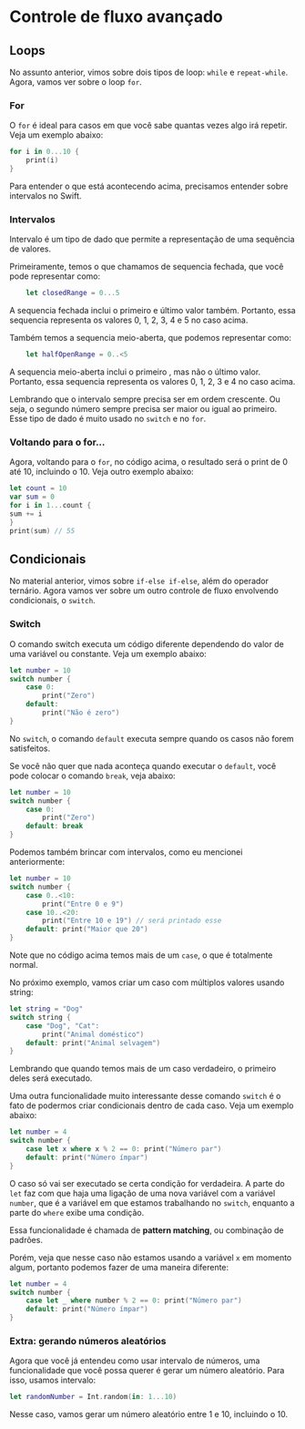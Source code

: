 # Controle de fluxo avançado

## Loops
No assunto anterior, vimos sobre dois tipos de loop: `while` e `repeat-while`. Agora, vamos ver sobre o loop `for`.

### For

O `for` é ideal para casos em que você sabe quantas vezes algo irá repetir. Veja um exemplo abaixo:

```swift
for i in 0...10 {
    print(i)
}
```

Para entender o que está acontecendo acima, precisamos entender sobre intervalos no Swift.

### Intervalos

Intervalo é um tipo de dado que permite a representação de uma sequência de valores.

Primeiramente, temos o que chamamos de sequencia fechada, que você pode representar como:

```swift
    let closedRange = 0...5
```

A sequencia fechada inclui o primeiro e último valor também. Portanto, essa sequencia representa os valores 0, 1, 2, 3, 4 e 5 no caso acima.

Também temos a sequencia meio-aberta, que podemos representar como:

```swift
    let halfOpenRange = 0..<5
```

A sequencia meio-aberta inclui o primeiro , mas não o último valor. Portanto, essa sequencia representa os valores 0, 1, 2, 3 e 4 no caso acima.

Lembrando que o intervalo sempre precisa ser em ordem crescente. Ou seja, o segundo número sempre precisa ser maior ou igual ao primeiro. Esse tipo de dado é muito usado no `switch` e no `for`.

### Voltando para o for...

Agora, voltando para o `for`, no código acima, o resultado será o print de 0 até 10, incluindo o 10. Veja outro exemplo abaixo:

```swift
let count = 10
var sum = 0
for i in 1...count {
sum += i
}
print(sum) // 55
```

## Condicionais

No material anterior, vimos sobre `if-else if-else`, além do operador ternário. Agora vamos ver sobre um outro controle de fluxo envolvendo condicionais, o `switch`.

### Switch

O comando switch executa um código diferente dependendo do valor de uma variável ou constante. Veja um exemplo abaixo:

```swift
let number = 10
switch number {
    case 0:
        print("Zero")
    default:
        print("Não é zero")
}
```

No `switch`, o comando `default` executa sempre quando os casos não forem satisfeitos.

Se você não quer que nada aconteça quando executar o `default`, você pode colocar o comando `break`, veja abaixo:

```swift
let number = 10
switch number {
    case 0:
        print("Zero")
    default: break
}
```

Podemos também brincar com intervalos, como eu mencionei anteriormente:

```swift
let number = 10
switch number {
    case 0..<10:
        print("Entre 0 e 9")
    case 10..<20:
        print("Entre 10 e 19") // será printado esse
    default: print("Maior que 20")
}
```

Note que no código acima temos mais de um `case`, o que é totalmente normal.

No próximo exemplo, vamos criar um caso com múltiplos valores usando string:

```swift
let string = "Dog"
switch string {
    case "Dog", "Cat":
        print("Animal doméstico")
    default: print("Animal selvagem")
}
```

Lembrando que quando temos mais de um caso verdadeiro, o primeiro deles será executado.

Uma outra funcionalidade muito interessante desse comando `switch` é o fato de podermos criar condicionais dentro de cada caso. Veja um exemplo abaixo:

```swift
let number = 4
switch number {
    case let x where x % 2 == 0: print("Número par")
    default: print("Número ímpar")
}
```

O caso só vai ser executado se certa condição for verdadeira. A parte do `let` faz com que haja uma ligação de uma nova variável com a variável `number`, que é a variável em que estamos trabalhando no `switch`, enquanto a parte do `where` exibe uma condição.

Essa funcionalidade é chamada de **pattern matching**, ou combinação de padrões.

Porém, veja que nesse caso não estamos usando a variável `x` em momento algum, portanto podemos fazer de uma maneira diferente:

```swift
let number = 4
switch number {
    case let _ where number % 2 == 0: print("Número par")
    default: print("Número ímpar")
}
```

### Extra: gerando números aleatórios

Agora que você já entendeu como usar intervalo de números, uma funcionalidade que você possa querer é gerar um número aleatório. Para isso, usamos intervalo:

```swift
let randomNumber = Int.random(in: 1...10)
```

Nesse caso, vamos gerar um número aleatório entre 1 e 10, incluindo o 10.